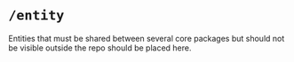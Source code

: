 # `/entity`

Entities that must be shared between several core packages
but should not be visible outside the repo should be placed here.
